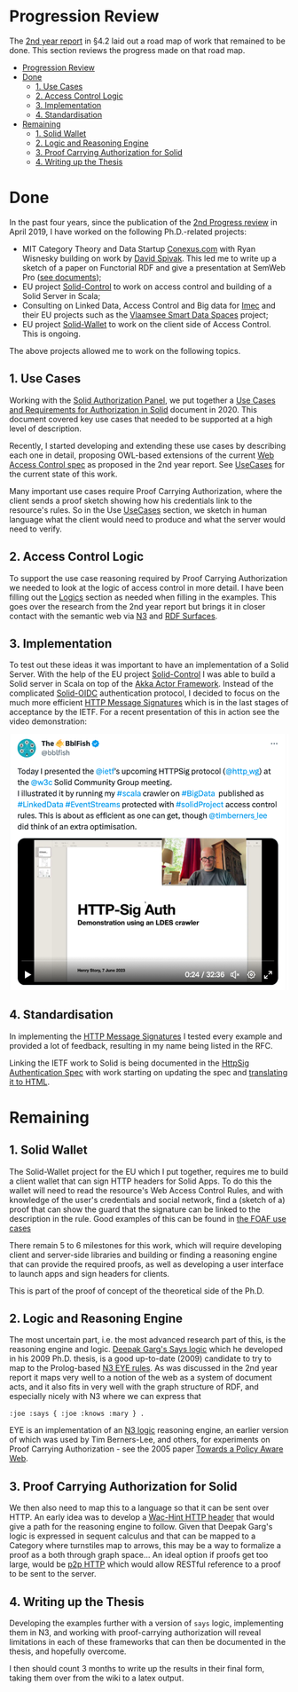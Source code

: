 # Progression Review

The [2nd year report](https://co-operating.systems/2019/04/01/) in §4.2 laid out a road map of work that remained to be done. This section reviews the progress made on that road map. 

- [Progression Review](#progression-review)
- [Done](#done)
  - [1. Use Cases](#1-use-cases)
  - [2. Access Control Logic](#2-access-control-logic)
  - [3. Implementation](#3-implementation)
  - [4. Standardisation](#4-standardisation)
- [Remaining](#remaining)
  - [1. Solid Wallet](#1-solid-wallet)
  - [2. Logic and Reasoning Engine](#2-logic-and-reasoning-engine)
  - [3. Proof Carrying Authorization for Solid](#3-proof-carrying-authorization-for-solid)
  - [4. Writing up the Thesis](#4-writing-up-the-thesis)

# Done

In the past four years, since the publication of the [2nd Progress review](https://co-operating.systems/2019/04/01/) in April 2019, I have worked on the following Ph.D.-related projects:

* MIT Category Theory and Data Startup [Conexus.com](https://conexus.com/) with Ryan Wisnesky building on work by [David Spivak](https://math.mit.edu/~dspivak/). This led me to write up a sketch of a paper on Functorial RDF and give a presentation at SemWeb Pro ([see documents](https://co-operating.systems/2020/11/));
* EU project [Solid-Control](https://nlnet.nl/project/SolidControl/) to work on access control and building of a Solid Server in Scala;
* Consulting on Linked Data, Access Control and Big data for [Imec](https://en.wikipedia.org/wiki/IMEC) and their EU projects such as the [Vlaamsee Smart Data Spaces](https://www.vlaanderen.be/digitaal-vlaanderen/onze-oplossingen/vlaamse-smart-data-space) project;
* EU project [Solid-Wallet](https://nlnet.nl/project/SolidWallet/) to work on the client side of Access Control. This is ongoing.

The above projects allowed me to work on the following topics.

## 1. Use Cases

Working with the [Solid Authorization Panel](https://github.com/solid/authorization-panel), we put together a [Use Cases and Requirements for Authorization in Solid](https://solid.github.io/authorization-panel/authorization-ucr/) document in 2020.  This document covered key use cases that needed to be supported at a high level of description.

Recently, I started developing and extending these use cases by describing each one in detail, proposing OWL-based extensions of the current [Web Access Control spec](https://solidproject.org/TR/wac) as proposed in the 2nd year report. See [UseCases](UseCases/README.md) for the current state of this work.

Many important use cases require Proof Carrying Authorization, where the client sends a proof sketch showing how his credentials link to the resource's rules.
So in the Use [UseCases](UsesCases/README.md) section, we sketch in human language what the client would need to produce and what the server would need to verify.

## 2. Access Control Logic

To support the use case reasoning required by Proof Carrying Authorization we needed to look at the logic of access control in more detail. I have been filling out the [Logics](Logic/) section as needed when filling in the examples. 
This goes over the research from the 2nd year report but brings it in closer contact with the semantic web via [N3](https://github.com/w3c/N3/) and [RDF Surfaces](https://github.com/w3c-cg/rdfsurfaces/).

## 3. Implementation

To test out these ideas it was important to have an implementation of a Solid Server. With the help of the EU project [Solid-Control](https://github.com/co-operating-systems/solid-control) I was able to build a Solid server in Scala on top of the [Akka Actor Framework](https://akka.io/). Instead of the complicated [Solid-OIDC](https://solidproject.org/TR/oidc) authentication protocol, I decided to focus on the much more efficient [HTTP Message Signatures](https://datatracker.ietf.org/doc/draft-ietf-httpbis-message-signatures/) which is in the last stages of acceptance by the IETF. For a recent presentation of this in action see the video demonstration:

[![HttpSig demo for big data 2023-06-08](https://github.com/co-operating-systems/solid-control/blob/main/milestones/W2/Tweet-2023-06-08.png?raw=true)](https://twitter.com/bblfish/status/1666547828506742788)

## 4. Standardisation

In implementing the [HTTP Message Signatures](https://datatracker.ietf.org/doc/draft-ietf-httpbis-message-signatures/) I tested every example and provided a lot of feedback, resulting in my name being listed in the RFC.

Linking the IETF work to Solid is being documented in the [HttpSig Authentication Spec](https://github.com/solid/authentication-panel/blob/main/proposals/HttpSignature.md) with work starting on updating the spec and [translating it to HTML](https://co-operating.systems/2023/09/10/httpsig.html).

# Remaining 

## 1. Solid Wallet

The Solid-Wallet project for the EU which I put together, requires me to build a client wallet that can sign HTTP headers for Solid Apps. To do this the wallet will need to read the resource's Web Access Control Rules, and with knowledge of the user's credentials and social network, find a (sketch of a) proof that can show the guard that the signature can be linked to the description in the rule. Good examples of this can be found in [the FOAF use cases](UseCases/Foaf.md)

There remain 5 to 6 milestones for this work, which will require developing client and server-side libraries and building or finding a reasoning engine that can provide the required proofs, as well as developing a user interface to launch apps and sign headers for clients.

This is part of the proof of concept of the theoretical side of the Ph.D.

## 2. Logic and Reasoning Engine

The most uncertain part, i.e. the most advanced research part of this, is the reasoning engine and logic. [Deepak Garg's Says logic](Logic/Says.md#deepak-gargs-2009-bl-logic) which he developed in his 2009 Ph.D. thesis, is a good up-to-date (2009) candidate to try to map to the Prolog-based [N3 EYE rules](https://eyereasoner.github.io/eye/#eye-reasoning). As was discussed in the 2nd year report it maps very well to a notion of the web as a system of document acts, and it also fits in very well with the graph structure of RDF, and especially nicely with N3 where we can express that 

```Turtle
:joe :says { :joe :knows :mary } .
```

EYE is an implementation of an [N3 logic](https://github.com/w3c/n3) reasoning engine, an earlier version of which was used by Tim Berners-Lee, and others, for experiments on Proof Carrying Authorization - see the 2005 paper [Towards a Policy Aware Web](https://www.researchgate.net/profile/James-Hendler/publication/228415906_W9_The_Semantic_Web_and_Policy_Workshop_SWPW/links/0deec527a72c5a0968000000/W9-The-Semantic-Web-and-Policy-Workshop-SWPW.pdf#page=111).

## 3. Proof Carrying Authorization for Solid

We then also need to map this to a language so that it can be sent over HTTP. An early idea was to develop a [Wac-Hint HTTP header](https://github.com/co-operating-systems/Reactive-SoLiD/blob/master/src/main/scala/run/cosy/http/auth/Auth.md#creating-a-new-header-wac-hint) that would give a path for the reasoning engine to follow. Given that Deepak Garg's logic is expressed in sequent calculus and that can be mapped to a Category where turnstiles map to arrows, this may be a way to formalize a proof as a both through graph space... An ideal option if proofs get too large, would be [p2p HTTP](https://github.com/w3c/architecture/issues/14) which would allow RESTful reference to a proof to be sent to the server.

## 4. Writing up the Thesis

Developing the examples further with a version of `says` logic, implementing them in N3, and working with proof-carrying authorization will reveal limitations in each of these frameworks that can then be documented in the thesis, and hopefully overcome.

I then should count 3 months to write up the results in their final form, taking them over from the wiki to a latex output.











